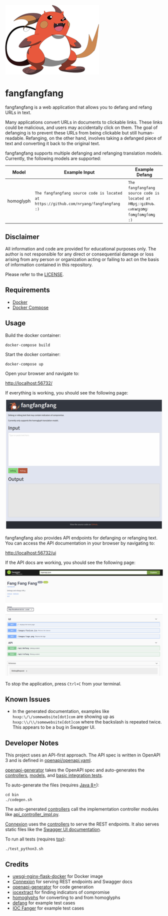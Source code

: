 <img src="/images/logo.png" width="300">

# fangfangfang

fangfangfang is a web application that allows you to defang and refang URLs in text.

Many applications convert URLs in documents to clickable links. These links could be malicious, and users may accidentally click on them. The goal of defanging is to prevent these URLs from being clickable but still human-readable. Refanging, on the other hand, involves taking a defanged piece of text and converting it back to the original text.

fangfangfang supports multiple defanging and refanging translation models. Currently, the following models are supported:

| Model     | Example Input                                                                          | Example Defang                                                                       |
|-----------|----------------------------------------------------------------------------------------|--------------------------------------------------------------------------------------|
| homoglyph | `The fangfangfang source code is located at https://github.com/nryang/fangfangfang :)` | `The fangfangfang source code is located at ℎ𝐭𝐭⍴ƽː᜵᜵ƍı𝐭ℎʋƄ․ᴄᴏm᜵𝐧ꭇɣɑ𝐧ƍ᜵ſɑ𝐧ƍſɑ𝐧ƍſɑ𝐧ƍ :)` |

## Disclaimer

All information and code are provided for educational purposes only. The author is not responsible for any direct or consequential damage or loss arising from any person or organization acting or failing to act on the basis of information contained in this repository.

Please refer to the [LICENSE](LICENSE.md).

## Requirements

- [Docker](https://www.docker.com/)
- [Docker Compose](https://docs.docker.com/compose/)

## Usage

Build the docker container:

```
docker-compose build
```

Start the docker container:

```
docker-compose up
```

Open your browser and navigate to:

[http://localhost:56732/](http://localhost:56732/)

If everything is working, you should see the following page:

![UI](/images/ui.png)

fangfangfang also provides API endpoints for defanging or refanging text. You
can access the API documentation in your browser by navigating to:

[http://localhost:56732/ui](http://localhost:56732/ui)

If the API docs are working, you should see the following page:

![Generated API documentation](/images/api-docs.png)

To stop the application, press `Ctrl+C` from your terminal.

## Known Issues

- In the generated documentation, examples like `hxxp:\/\/somewebsite[dot]com` are showing up as `hxxp:\\/\\/somewebsite[dot]com` where the backslash is repeated twice. This appears to be a bug in Swagger UI.

## Developer Notes

This project uses an API-first approach. The API spec is written in OpenAPI 3
and is defined in [openapi/openapi.yaml](openapi/openapi.yaml).

[openapi-generator](https://github.com/OpenAPITools/openapi-generator) takes the
OpenAPI spec and auto-generates the [controllers](fangfangfang/controllers),
[models](fangfangfang/models), and [basic integration tests](tests/test_api_controller.py).

To auto-generate the files (requires [Java 8+](https://www.oracle.com/technetwork/java/javase/downloads/jdk8-downloads-2133151.html)):

```
cd bin
./codegen.sh
```

The auto-generated [controllers](fangfangfang/controllers) call the
implementation controller modules like [api_controller_impl.py](fangfangfang/controllers/impl/api_controller_impl.py).

[Connexion](https://connexion.readthedocs.io/en/latest/) uses the
[controllers](fangfangfang/controllers) to serve the REST
endpoints. It also serves static files like the
[Swagger UI documentation](https://swagger.io/tools/swagger-ui/).

To run all tests (requires [tox](https://tox.readthedocs.io/en/latest/install.html)):

```
./test_python3.sh
```

## Credits

- [uwsgi-nginx-flask-docker](https://github.com/tiangolo/uwsgi-nginx-flask-docker) for Docker image
- [Connexion](https://github.com/zalando/connexion) for serving REST endpoints and Swagger docs
- [openapi-generator](https://github.com/OpenAPITools/openapi-generator) for code generation
- [iocextract](https://pypi.org/project/iocextract/) for finding indicators of compromise
- [homoglyphs](https://pypi.org/project/homoglyphs/) for converting to and from homoglyphs
- [defang](https://pypi.org/project/defang/) for example test cases
- [IOC Fanger](https://github.com/ioc-fang/ioc_fanger) for example test cases
